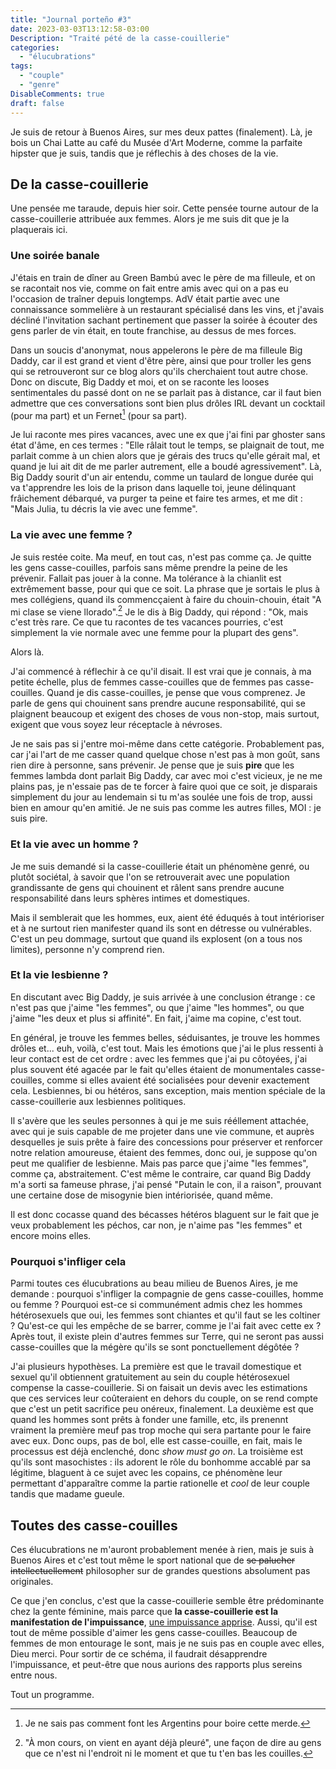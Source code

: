 ```yaml
---
title: "Journal porteño #3"
date: 2023-03-03T13:12:58-03:00
Description: "Traité pété de la casse-couillerie"
categories: 
  - "élucubrations"
tags: 
  - "couple"
  - "genre"
DisableComments: true
draft: false
---
```


Je suis de retour à Buenos Aires, sur mes deux pattes (finalement). Là, je bois un Chai Latte au café du Musée d'Art Moderne, comme la parfaite hipster que je suis, tandis que je réflechis à des choses de la vie. 

## De la casse-couillerie

Une pensée me taraude, depuis hier soir. Cette pensée tourne autour de la casse-couillerie attribuée aux femmes. Alors je me suis dit que je la plaquerais ici.

### Une soirée banale

J'étais en train de dîner au Green Bambú avec le père de ma filleule, et on se racontait nos vie, comme on fait entre amis avec qui on a pas eu l'occasion de traîner depuis longtemps. AdV était partie avec une connaissance sommelière à un restaurant spécialisé dans les vins, et j'avais décliné l'invitation sachant pertinement que passer la soirée à écouter des gens parler de vin était, en toute franchise, au dessus de mes forces.

Dans un soucis d'anonymat, nous appelerons le père de ma filleule Big Daddy, car il est grand et vient d'être père, ainsi que pour troller les gens qui se retrouveront sur ce blog alors qu'ils cherchaient tout autre chose. Donc on discute, Big Daddy et moi, et on se raconte les looses sentimentales du passé dont on ne se parlait pas à distance, car il faut bien admettre que ces conversations sont bien plus drôles IRL devant un cocktail (pour ma part) et un Fernet[^1] (pour sa part).

Je lui raconte mes pires vacances, avec une ex que j'ai fini par ghoster sans état d'âme, en ces termes : "Elle râlait tout le temps, se plaignait de tout, me parlait comme à un chien alors que je gérais des trucs qu'elle gérait mal, et quand je lui ait dit de me parler autrement, elle a boudé agressivement". Là, Big Daddy sourit d'un air entendu, comme un taulard de longue durée qui va t'apprendre les lois de la prison dans laquelle toi, jeune délinquant frâichement débarqué, va purger ta peine et faire tes armes, et me dit : "Mais Julia, tu décris la vie avec une femme".

### La vie avec une femme ?

Je suis restée coite. Ma meuf, en tout cas, n'est pas comme ça. Je quitte les gens casse-couilles, parfois sans même prendre la peine de les prévenir. Fallait pas jouer à la conne. Ma tolérance à la chianlit est extrêmement basse, pour qui que ce soit. La phrase que je sortais le plus à mes collégiens, quand ils commencçaient à faire du chouin-chouin, était "A mi clase se viene llorado".[^2] Je le dis à Big Daddy, qui répond : "Ok, mais c'est très rare. Ce que tu racontes de tes vacances pourries, c'est simplement la vie normale avec une femme pour la plupart des gens".

Alors là.

J'ai commencé à réflechir à ce qu'il disait. Il est vrai que je connais, à ma petite échelle, plus de femmes casse-couilles que de femmes pas casse-couilles. Quand je dis casse-couilles, je pense que vous comprenez. Je parle de gens qui chouinent sans prendre aucune responsabilité, qui se plaignent beaucoup et exigent des choses de vous non-stop, mais surtout, exigent que vous soyez leur réceptacle à névroses.

Je ne sais pas si j'entre moi-même dans cette catégorie. Probablement pas, car j'ai l'art de me casser quand quelque chose n'est pas à mon goût, sans rien dire à personne, sans prévenir. Je pense que je suis **pire** que les femmes lambda dont parlait Big Daddy, car avec moi c'est vicieux, je ne me plains pas, je n'essaie pas de te forcer à faire quoi que ce soit, je disparais simplement du jour au lendemain si tu m'as soulée une fois de trop, aussi bien en amour qu'en amitié. Je ne suis pas comme les autres filles, MOI : je suis pire.


### Et la vie avec un homme ?

Je me suis demandé si la casse-couillerie était un phénomène genré, ou plutôt sociétal, à savoir que l'on se retrouverait avec une population grandissante de gens qui chouinent et râlent sans prendre aucune responsabilité dans leurs sphères intimes et domestiques.

Mais il semblerait que les hommes, eux, aient été éduqués à tout intérioriser et à ne surtout rien manifester quand ils sont en détresse ou vulnérables. C'est un peu dommage, surtout que quand ils explosent (on a tous nos limites), personne n'y comprend rien.

### Et la vie lesbienne ?

En discutant avec Big Daddy, je suis arrivée à une conclusion étrange : ce n'est pas que j'aime "les femmes", ou que j'aime "les hommes", ou que j'aime "les deux et plus si affinité". En fait, j'aime ma copine, c'est tout. 

En général, je trouve les femmes belles, séduisantes, je trouve les hommes drôles et... euh, voilà, c'est tout. Mais les émotions que j'ai le plus ressenti à leur contact est de cet ordre : avec les femmes que j'ai pu côtoyées, j'ai plus souvent été agacée par le fait qu'elles étaient de monumentales casse-couilles, comme si elles avaient été socialisées pour devenir exactement cela. Lesbiennes, bi ou hétéros, sans exception, mais mention spéciale de la casse-couillerie aux lesbiennes politiques.

Il s'avère que les seules personnes à qui je me suis rééllement attachée, avec qui je suis capable de me projeter dans une vie commune, et auprès desquelles je suis prête à faire des concessions pour préserver et renforcer notre relation amoureuse, étaient des femmes, donc oui, je suppose qu'on peut me qualifier de lesbienne. Mais pas parce que j'aime "les femmes", comme ça, abstraitement. C'est même le contraire, car quand Big Daddy m'a sorti sa fameuse phrase, j'ai pensé "Putain le con, il a raison", prouvant une certaine dose de misogynie bien intériorisée, quand même.

Il est donc cocasse quand des bécasses hétéros blaguent sur le fait que je veux probablement les péchos, car non, je n'aime pas "les femmes" et encore moins elles.

### Pourquoi s'infliger cela

Parmi toutes ces élucubrations au beau milieu de Buenos Aires, je me demande : pourquoi s'infliger la compagnie de gens casse-couilles, homme ou femme ? Pourquoi est-ce si communément admis chez les hommes hétérosexuels que oui, les femmes sont chiantes et qu'il faut se les coltiner ? Qu'est-ce qui les empêche de se barrer, comme je l'ai fait avec cette ex ? Après tout, il existe plein d'autres femmes sur Terre, qui ne seront pas aussi casse-couilles que la mégère qu'ils se sont ponctuellement dégôtée ?

J'ai plusieurs hypothèses. La première est que le travail domestique et sexuel qu'il obtiennent gratuitement au sein du couple hétérosexuel compense la casse-couillerie. Si on faisait un devis avec les estimations que ces services leur coûteraient en dehors du couple, on se rend compte que c'est un petit sacrifice peu onéreux, finalement. La deuxième est que quand les hommes sont prêts à fonder une famille, etc, ils prenennt vraiment la première meuf pas trop moche qui sera partante pour le faire avec eux. Donc oups, pas de bol, elle est casse-couille, en fait, mais le processus est déjà enclenché, donc _show must go on_. La troisième est qu'ils sont masochistes : ils adorent le rôle du bonhomme accablé par sa légitime, blaguent à ce sujet avec les copains, ce phénomène leur permettant d'apparaître comme la partie rationelle et _cool_ de leur couple tandis que madame gueule.

## Toutes des casse-couilles

Ces élucubrations ne m'auront probablement menée à rien, mais je suis à Buenos Aires et c'est tout même le sport national que de ~~se palucher intellectuellement~~ philosopher sur de grandes questions absolument pas originales.

Ce que j'en conclus, c'est que la casse-couillerie semble être prédominante chez la gente féminine, mais parce que **la casse-couillerie est la manifestation de l'impuissance**, [une impuissance apprise](https://en.wikipedia.org/wiki/Learned_helplessness). Aussi, qu'il est tout de même possible d'aimer les gens casse-couilles. Beaucoup de femmes de mon entourage le sont, mais je ne suis pas en couple avec elles, Dieu merci. Pour sortir de ce schéma, il faudrait désapprendre l'impuissance, et peut-être que nous aurions des rapports plus sereins entre nous.

Tout un programme.


[^1]: Je ne sais pas comment font les Argentins pour boire cette merde.
[^2]: "À mon cours, on vient en ayant déjà pleuré", une façon de dire au gens que ce n'est ni l'endroit ni le moment et que tu t'en bas les couilles.



